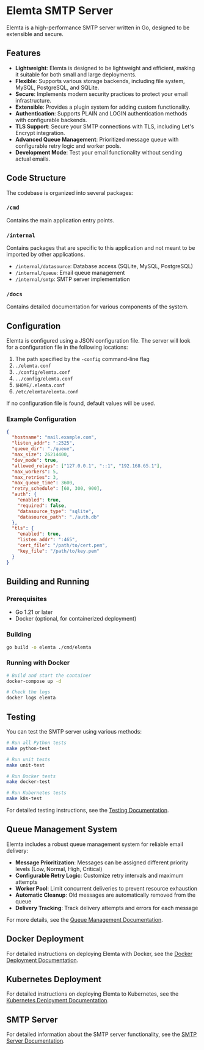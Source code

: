 # Elemta SMTP Server

Elemta is a high-performance SMTP server written in Go, designed to be extensible and secure.

## Features

- **Lightweight**: Elemta is designed to be lightweight and efficient, making it suitable for both small and large deployments.
- **Flexible**: Supports various storage backends, including file system, MySQL, PostgreSQL, and SQLite.
- **Secure**: Implements modern security practices to protect your email infrastructure.
- **Extensible**: Provides a plugin system for adding custom functionality.
- **Authentication**: Supports PLAIN and LOGIN authentication methods with configurable backends.
- **TLS Support**: Secure your SMTP connections with TLS, including Let's Encrypt integration.
- **Advanced Queue Management**: Prioritized message queue with configurable retry logic and worker pools.
- **Development Mode**: Test your email functionality without sending actual emails.

## Code Structure

The codebase is organized into several packages:

### `/cmd`

Contains the main application entry points.

### `/internal`

Contains packages that are specific to this application and not meant to be imported by other applications.

- `/internal/datasource`: Database access (SQLite, MySQL, PostgreSQL)
- `/internal/queue`: Email queue management
- `/internal/smtp`: SMTP server implementation

### `/docs`

Contains detailed documentation for various components of the system.

## Configuration

Elemta is configured using a JSON configuration file. The server will look for a configuration file in the following locations:

1. The path specified by the `-config` command-line flag
2. `./elemta.conf`
3. `./config/elemta.conf`
4. `../config/elemta.conf`
5. `$HOME/.elemta.conf`
6. `/etc/elemta/elemta.conf`

If no configuration file is found, default values will be used.

### Example Configuration

```json
{
  "hostname": "mail.example.com",
  "listen_addr": ":2525",
  "queue_dir": "./queue",
  "max_size": 26214400,
  "dev_mode": true,
  "allowed_relays": ["127.0.0.1", "::1", "192.168.65.1"],
  "max_workers": 5,
  "max_retries": 3,
  "max_queue_time": 3600,
  "retry_schedule": [60, 300, 900],
  "auth": {
    "enabled": true,
    "required": false,
    "datasource_type": "sqlite",
    "datasource_path": "./auth.db"
  },
  "tls": {
    "enabled": true,
    "listen_addr": ":465",
    "cert_file": "/path/to/cert.pem",
    "key_file": "/path/to/key.pem"
  }
}
```

## Building and Running

### Prerequisites

- Go 1.21 or later
- Docker (optional, for containerized deployment)

### Building

```bash
go build -o elemta ./cmd/elemta
```

### Running with Docker

```bash
# Build and start the container
docker-compose up -d

# Check the logs
docker logs elemta
```

## Testing

You can test the SMTP server using various methods:

```bash
# Run all Python tests
make python-test

# Run unit tests
make unit-test

# Run Docker tests
make docker-test

# Run Kubernetes tests
make k8s-test
```

For detailed testing instructions, see the [Testing Documentation](docs/testing.md).

## Queue Management System

Elemta includes a robust queue management system for reliable email delivery:

- **Message Prioritization**: Messages can be assigned different priority levels (Low, Normal, High, Critical)
- **Configurable Retry Logic**: Customize retry intervals and maximum attempts
- **Worker Pool**: Limit concurrent deliveries to prevent resource exhaustion
- **Automatic Cleanup**: Old messages are automatically removed from the queue
- **Delivery Tracking**: Track delivery attempts and errors for each message

For more details, see the [Queue Management Documentation](docs/queue_management.md).

## Docker Deployment

For detailed instructions on deploying Elemta with Docker, see the [Docker Deployment Documentation](docs/docker_deployment.md).

## Kubernetes Deployment

For detailed instructions on deploying Elemta to Kubernetes, see the [Kubernetes Deployment Documentation](docs/kubernetes_deployment.md).

## SMTP Server

For detailed information about the SMTP server functionality, see the [SMTP Server Documentation](docs/smtp_server.md).